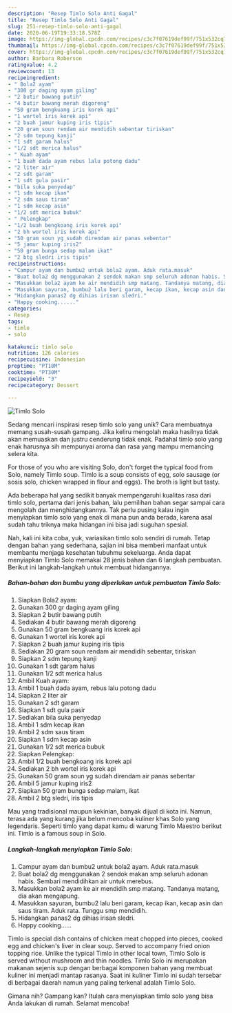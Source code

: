```yaml
---
description: "Resep Timlo Solo Anti Gagal"
title: "Resep Timlo Solo Anti Gagal"
slug: 251-resep-timlo-solo-anti-gagal
date: 2020-06-19T19:33:18.578Z
image: https://img-global.cpcdn.com/recipes/c3c7f07619def99f/751x532cq70/timlo-solo-foto-resep-utama.jpg
thumbnail: https://img-global.cpcdn.com/recipes/c3c7f07619def99f/751x532cq70/timlo-solo-foto-resep-utama.jpg
cover: https://img-global.cpcdn.com/recipes/c3c7f07619def99f/751x532cq70/timlo-solo-foto-resep-utama.jpg
author: Barbara Roberson
ratingvalue: 4.2
reviewcount: 13
recipeingredient:
- " Bola2 ayam"
- "300 gr daging ayam giling"
- "2 butir bawang putih"
- "4 butir bawang merah digoreng"
- "50 gram bengkuang iris korek api"
- "1 wortel iris korek api"
- "2 buah jamur kuping iris tipis"
- "20 gram soun rendam air mendidih sebentar tiriskan"
- "2 sdm tepung kanji"
- "1 sdt garam halus"
- "1/2 sdt merica halus"
- " Kuah ayam"
- "1 buah dada ayam rebus lalu potong dadu"
- "2 liter air"
- "2 sdt garam"
- "1 sdt gula pasir"
- "bila suka penyedap"
- "1 sdm kecap ikan"
- "2 sdm saus tiram"
- "1 sdm kecap asin"
- "1/2 sdt merica bubuk"
- " Pelengkap"
- "1/2 buah bengkoang iris korek api"
- "2 bh wortel iris korek api"
- "50 gram soun yg sudah direndam air panas sebentar"
- "5 jamur kuping iris2"
- "50 gram bunga sedap malam ikat"
- "2 btg sledri iris tipis"
recipeinstructions:
- "Campur ayam dan bumbu2 untuk bola2 ayam. Aduk rata.masuk"
- "Buat bola2 dg menggunakan 2 sendok makan smp seluruh adonan habis. Sembari mendidihkan air untuk merebus."
- "Masukkan bola2 ayam ke air mendidih smp matang. Tandanya matang, dia akan mengapung."
- "Masukkan sayuran, bumbu2 lalu beri garam, kecap ikan, kecap asin dan saus tiram. Aduk rata. Tunggu smp mendidih."
- "Hidangkan panas2 dg dihias irisan sledri."
- "Happy cooking......"
categories:
- Resep
tags:
- timlo
- solo

katakunci: timlo solo 
nutrition: 126 calories
recipecuisine: Indonesian
preptime: "PT18M"
cooktime: "PT30M"
recipeyield: "3"
recipecategory: Dessert

---
```



![Timlo Solo](https://img-global.cpcdn.com/recipes/c3c7f07619def99f/751x532cq70/timlo-solo-foto-resep-utama.jpg)

Sedang mencari inspirasi resep timlo solo yang unik? Cara membuatnya memang susah-susah gampang. Jika keliru mengolah maka hasilnya tidak akan memuaskan dan justru cenderung tidak enak. Padahal timlo solo yang enak harusnya sih mempunyai aroma dan rasa yang mampu memancing selera kita.

For those of you who are visiting Solo, don&#39;t forget the typical food from Solo, namely Timlo soup. Timlo is a soup consists of egg, solo sausage (or sosis solo, chicken wrapped in flour and eggs). The broth is light but tasty.

Ada beberapa hal yang sedikit banyak mempengaruhi kualitas rasa dari timlo solo, pertama dari jenis bahan, lalu pemilihan bahan segar sampai cara mengolah dan menghidangkannya. Tak perlu pusing kalau ingin menyiapkan timlo solo yang enak di mana pun anda berada, karena asal sudah tahu triknya maka hidangan ini bisa jadi suguhan spesial.


Nah, kali ini kita coba, yuk, variasikan timlo solo sendiri di rumah. Tetap dengan bahan yang sederhana, sajian ini bisa memberi manfaat untuk membantu menjaga kesehatan tubuhmu sekeluarga. Anda dapat menyiapkan Timlo Solo memakai 28 jenis bahan dan 6 langkah pembuatan. Berikut ini langkah-langkah untuk membuat hidangannya.

<!--inarticleads1-->

##### Bahan-bahan dan bumbu yang diperlukan untuk pembuatan Timlo Solo:

1. Siapkan  Bola2 ayam:
1. Gunakan 300 gr daging ayam giling
1. Siapkan 2 butir bawang putih
1. Sediakan 4 butir bawang merah digoreng
1. Gunakan 50 gram bengkuang iris korek api
1. Gunakan 1 wortel iris korek api
1. Siapkan 2 buah jamur kuping iris tipis
1. Sediakan 20 gram soun rendam air mendidih sebentar, tiriskan
1. Siapkan 2 sdm tepung kanji
1. Gunakan 1 sdt garam halus
1. Gunakan 1/2 sdt merica halus
1. Ambil  Kuah ayam:
1. Ambil 1 buah dada ayam, rebus lalu potong dadu
1. Siapkan 2 liter air
1. Gunakan 2 sdt garam
1. Siapkan 1 sdt gula pasir
1. Sediakan bila suka penyedap
1. Ambil 1 sdm kecap ikan
1. Ambil 2 sdm saus tiram
1. Siapkan 1 sdm kecap asin
1. Gunakan 1/2 sdt merica bubuk
1. Siapkan  Pelengkap:
1. Ambil 1/2 buah bengkoang iris korek api
1. Sediakan 2 bh wortel iris korek api
1. Gunakan 50 gram soun yg sudah direndam air panas sebentar
1. Ambil 5 jamur kuping iris2
1. Siapkan 50 gram bunga sedap malam, ikat
1. Ambil 2 btg sledri, iris tipis


Mau yang tradisional maupun kekinian, banyak dijual di kota ini. Namun, terasa ada yang kurang jika belum mencoba kuliner khas Solo yang legendaris. Seperti timlo yang dapat kamu di warung Timlo Maestro berikut ini. Timlo is a famous soup in Solo. 

<!--inarticleads2-->

##### Langkah-langkah menyiapkan Timlo Solo:

1. Campur ayam dan bumbu2 untuk bola2 ayam. Aduk rata.masuk
1. Buat bola2 dg menggunakan 2 sendok makan smp seluruh adonan habis. Sembari mendidihkan air untuk merebus.
1. Masukkan bola2 ayam ke air mendidih smp matang. Tandanya matang, dia akan mengapung.
1. Masukkan sayuran, bumbu2 lalu beri garam, kecap ikan, kecap asin dan saus tiram. Aduk rata. Tunggu smp mendidih.
1. Hidangkan panas2 dg dihias irisan sledri.
1. Happy cooking......


Timlo is special dish contains of chicken meat chopped into pieces, cooked egg and chicken&#39;s liver in clear soup. Served to accompany fried onion topping rice. Unlike the typical Timlo in other local town, Timlo Solo is served without mushroom and thin noodles. Timlo Solo ini merupakan makanan sejenis sup dengan berbagai komponen bahan yang membuat kuliner ini menjadi mantap rasanya. Saat ini kuliner Timlo ini sudah tersebar di berbagai daerah namun yang paling terkenal adalah Timlo Solo. 

Gimana nih? Gampang kan? Itulah cara menyiapkan timlo solo yang bisa Anda lakukan di rumah. Selamat mencoba!
